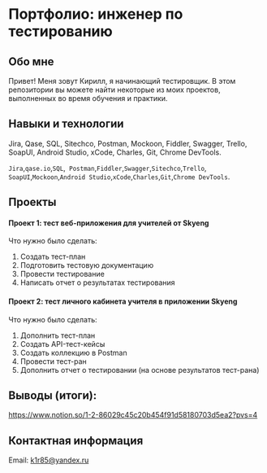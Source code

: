 



# Портфолио: инженер по тестированию

## Обо мне

Привет! Меня зовут Кирилл, я начинающий тестировщик.
В этом репозитории вы можете найти некоторые из моих проектов, выполненных во время обучения и практики.
<br>

## Навыки и технологии

Jira, Qase, SQL, Sitechco, Postman, Mockoon, Fiddler, Swagger, Trello,
SoapUI, Android Studio, xCode, Charles, Git, Chrome DevTools.

``Jira``,``qase.io``,``SQL``,`` Postman``,``Fiddler``,``Swagger``,``Sitechco``,``Trello``, <br>
``SoapUI``,``Mockoon``,``Android Studio``,``xCode``,``Charles``,``Git``,``Chrome DevTools``.

## Проекты

#### <p>Проект 1: тест веб-приложения для учителей от Skyeng</p>

<p> Что нужно было сделать:<p>
<ol>
<li>Создать тест-план</li>
<li>Подготовить тестовую документацию</li>
<li>Провести тестирование</li>
<li>Написать отчет о результатах тестирования</li>
</ol>

#### <p>Проект 2: тест личного кабинета учителя в приложении Skyeng</p>

<p> Что нужно было сделать:<p>
<ol>
<li>Дополнить тест-план</li>
<li>Создать API-тест-кейсы</li>
<li>Создать коллекцию в Postman</li>
<li>Провести тест-ран</li>
<li>Дополнить отчет о тестировании (на основе результатов тест-рана)</li>
</ol>

## Выводы (итоги):

https://www.notion.so/1-2-86029c45c20b454f91d58180703d5ea2?pvs=4

## Контактная информация

Email: k1r85@yandex.ru
